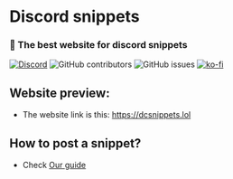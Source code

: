 # Discord snippets 

### 🚀 The best website for discord snippets 

[![Discord](https://img.shields.io/discord/1103066670576193627?style=for-the-badge&color=%235562EA)](https://discord.gg/Q6UYNawvaF)
 ![GitHub contributors](https://img.shields.io/github/contributors/happyendermangit/discord-snippets?style=for-the-badge) ![GitHub issues](https://img.shields.io/github/issues/happyendermangit/discord-snippets?style=for-the-badge) [![ko-fi](https://ko-fi.com/img/githubbutton_sm.svg)](https://ko-fi.com/happyenderman)
 
## Website preview:

- The website link is this: https://dcsnippets.lol

## How to post a snippet?

- Check [Our guide](./guide.md)

